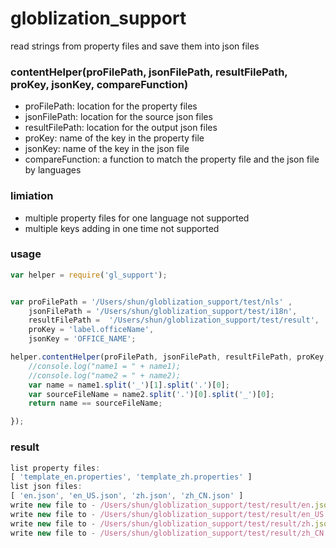 # globlization_support

read strings from property files and save them into json files

### contentHelper(proFilePath, jsonFilePath, resultFilePath, proKey, jsonKey, compareFunction)
+ proFilePath: location for the property  files
+ jsonFilePath: location for the source json files
+ resultFilePath: location for the output json files
+ proKey:  name of the key in the property file
+ jsonKey: name of the key in the json file
+ compareFunction: a function to match the property file and the json file by languages

### limiation
+ multiple property files for one language not supported
+ multiple keys adding in one time not supported

### usage

```javascript
var helper = require('gl_support');


var proFilePath = '/Users/shun/globlization_support/test/nls' ,
    jsonFilePath = '/Users/shun/globlization_support/test/i18n',
    resultFilePath =  '/Users/shun/globlization_support/test/result',
    proKey = 'label.officeName',
    jsonKey = 'OFFICE_NAME';

helper.contentHelper(proFilePath, jsonFilePath, resultFilePath, proKey, jsonKey,function(name1, name2){
    //console.log("name1 = " + name1);
    //console.log("name2 = " + name2);
    var name = name1.split('_')[1].split('.')[0];
    var sourceFileName = name2.split('.')[0].split('_')[0];
    return name == sourceFileName;

});
```
### result

```javascript
list property files: 
[ 'template_en.properties', 'template_zh.properties' ]
list json files: 
[ 'en.json', 'en_US.json', 'zh.json', 'zh_CN.json' ]
write new file to - /Users/shun/globlization_support/test/result/en.json
write new file to - /Users/shun/globlization_support/test/result/en_US.json
write new file to - /Users/shun/globlization_support/test/result/zh.json
write new file to - /Users/shun/globlization_support/test/result/zh_CN.json
```
